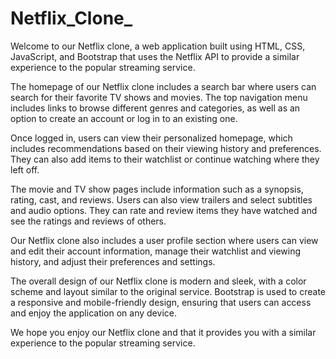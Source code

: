 # Netflix_Clone_

Welcome to our Netflix clone, a web application built using HTML, CSS, JavaScript, and Bootstrap that uses the Netflix API to provide a similar experience to the popular streaming service.

The homepage of our Netflix clone includes a search bar where users can search for their favorite TV shows and movies. The top navigation menu includes links to browse different genres and categories, as well as an option to create an account or log in to an existing one.

Once logged in, users can view their personalized homepage, which includes recommendations based on their viewing history and preferences. They can also add items to their watchlist or continue watching where they left off.

The movie and TV show pages include information such as a synopsis, rating, cast, and reviews. Users can also view trailers and select subtitles and audio options. They can rate and review items they have watched and see the ratings and reviews of others.

Our Netflix clone also includes a user profile section where users can view and edit their account information, manage their watchlist and viewing history, and adjust their preferences and settings.

The overall design of our Netflix clone is modern and sleek, with a color scheme and layout similar to the original service. Bootstrap is used to create a responsive and mobile-friendly design, ensuring that users can access and enjoy the application on any device.

We hope you enjoy our Netflix clone and that it provides you with a similar experience to the popular streaming service.
